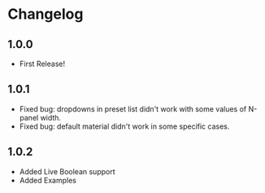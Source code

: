 # Changelog

## 1.0.0
- First Release!

## 1.0.1

- Fixed bug: dropdowns in preset list didn't work with some values of N-panel width.
- Fixed bug: default material didn't work in some specific cases.

## 1.0.2

- Added Live Boolean support
- Added Examples